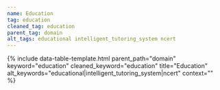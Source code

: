 ```yaml
---
name: Education
tag: education
cleaned_tag: education
parent_tag: domain
alt_tags: educational intelligent_tutoring_system ncert
---
```


{% include data-table-template.html 
  parent_path="domain" 
  keyword="education" 
  cleaned_keyword="education" 
  title="Education"
  alt_keywords="educational|intelligent_tutoring_system|ncert"
  context=""
%}

